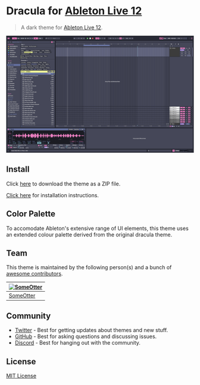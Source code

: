 # Dracula for [Ableton Live 12](https://www.ableton.com/en/live/)

> A dark theme for [Ableton Live 12](https://www.ableton.com/en/live/).

![Screenshot](./screenshot.png)

## Install

Click [here](https://github.com/SomeOtter/Dracula-Ableton-Live-12/archive/master.zip) to download the theme as a ZIP file.

[Click here](./INSTALL.md) for installation instructions.

## Color Palette

To accomodate Ableton's extensive range of UI elements, this theme uses an extended colour palette derived from the original dracula theme.

## Team

This theme is maintained by the following person(s) and a bunch of [awesome contributors](https://github.com/dracula/abletonlive12/graphs/contributors).

[![SomeOtter](https://avatars.githubusercontent.com/u/180732713?v=4&s=70)](https://github.com/SomeOtter) |
--- |
[SomeOtter](https://github.com/SomeOtter) |

## Community

- [Twitter](https://twitter.com/draculatheme) - Best for getting updates about themes and new stuff.
- [GitHub](https://github.com/dracula/dracula-theme/discussions) - Best for asking questions and discussing issues.
- [Discord](https://draculatheme.com/discord-invite) - Best for hanging out with the community.

## License

[MIT License](./LICENSE)
